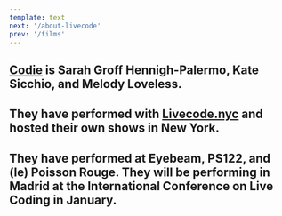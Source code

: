 ```yaml
---
template: text
next: '/about-livecode'
prev: '/films'
---
```


## [Codie](https://codie.live/) is Sarah Groff Hennigh-Palermo, Kate Sicchio, and Melody Loveless.

## **They have performed with [Livecode.nyc](http://livecode.nyc/) and hosted their own shows in New York.**

## They have performed at Eyebeam, PS122, and (le) Poisson Rouge. **They will be performing in Madrid at the International Conference on Live Coding in January.**
